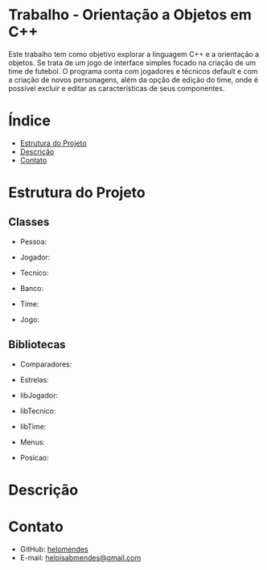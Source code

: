 # Trabalho - Orientação a Objetos em C++

Este trabalho tem como objetivo explorar a linguagem C++ e a orientação a objetos.
Se trata de um jogo de interface simples focado na criação de um time de futebol. O programa conta com jogadores e técnicos default e com a criação de novos personagens, além da opção de edição do time, onde é possível excluir e editar as características de seus componentes.

# Índice

* [Estrutura do Projeto](#estrutura-do-projeto)
* [Descrição](#descrição)
* [Contato](#contato)

# Estrutura do Projeto

## Classes

* Pessoa:

* Jogador:

* Tecnico:

* Banco:

* Time:

* Jogo:

## Bibliotecas

* Comparadores:

* Estrelas:

* libJogador:

* libTecnico:

* libTime:

* Menus:

* Posicao:

# Descrição



# Contato

* GitHub: [helomendes](https://github.com/helomendes)
* E-mail: heloisabmendes@gmail.com
